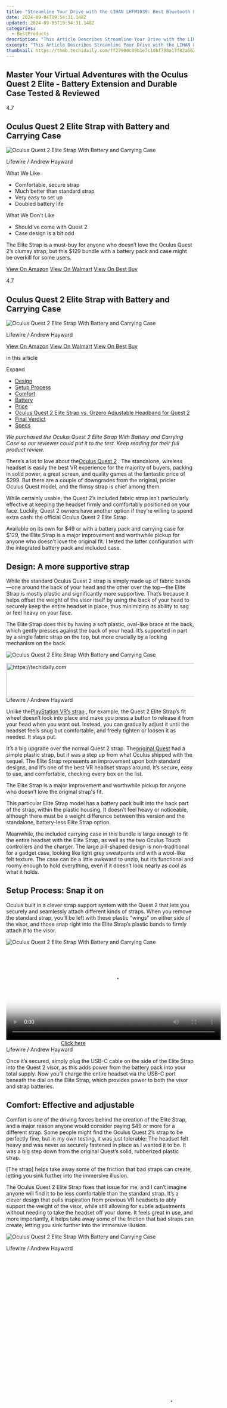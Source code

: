 ```yaml
---
title: "Streamline Your Drive with the LIHAN LHFM1039: Best Bluetooth FM Transmitter Reviewed!"
date: 2024-09-04T19:54:31.148Z
updated: 2024-09-05T19:54:31.148Z
categories:
  - BestProducts
description: "This Article Describes Streamline Your Drive with the LIHAN LHFM1039: Best Bluetooth FM Transmitter Reviewed!"
excerpt: "This Article Describes Streamline Your Drive with the LIHAN LHFM1039: Best Bluetooth FM Transmitter Reviewed!"
thumbnail: https://thmb.techidaily.com/ff27900c09b1e7c1dbf788a17f82a6622f15751a0bcc9355401391b0248f242f.jpg
---
```


## Master Your Virtual Adventures with the Oculus Quest 2 Elite - Battery Extension and Durable Case Tested & Reviewed

4.7

## Oculus Quest 2 Elite Strap with Battery and Carrying Case

![Oculus Quest 2 Elite Strap With Battery and Carrying Case](https://www.lifewire.com/thmb/mjtuI_9QNH3vOkXcKfnWAd2rmT0=/1000x1000/filters:no_upscale():max_bytes(150000):strip_icc():format(webp)/Oculus_Quest_2_Elite_Strap_HeroSquare-44edad5e6e114dc3887c4d81912b0181.jpg)

Lifewire / Andrew Hayward

 What We Like

* Comfortable, secure strap
* Much better than standard strap
* Very easy to set up
* Doubled battery life

 What We Don't Like

* Should've come with Quest 2
* Case design is a bit odd

 The Elite Strap is a must-buy for anyone who doesn’t love the Oculus Quest 2’s clumsy strap, but this $129 bundle with a battery pack and case might be overkill for some users.

[View On Amazon](https://www.amazon.com/dp/B08F5T3F9Y/?tag=lifewire-onsite-prod-20&ascsubtag=5193587%7Cn10531399cf62445bbb649a7878d1155511%7CB08F5T3F9Y) [View On Walmart](https://www.walmart.com/ip/651336662) [View On Best Buy](https://shop-links.co/link/?exclusive=1&publisher_slug=itechdaily19598&url=https%3A%2F%2Fwww.bestbuy.com%2Fsite%2F6429503.p)

4.7

## Oculus Quest 2 Elite Strap with Battery and Carrying Case

![Oculus Quest 2 Elite Strap With Battery and Carrying Case](https://www.lifewire.com/thmb/AUbeOfD3DzRDIqQzgZlx11gGrs4=/450x450/filters:no_upscale():max_bytes(150000):strip_icc():format(webp)/Oculus_Quest_2_Elite_Strap_HeroSquare-44edad5e6e114dc3887c4d81912b0181.jpg)

Lifewire / Andrew Hayward

[View On Amazon](https://www.amazon.com/dp/B08F5T3F9Y/?tag=lifewire-onsite-prod-20&ascsubtag=5193587%7Cn10531399cf62445bbb649a7878d1155511%7CB08F5T3F9Y) [View On Walmart](https://www.walmart.com/ip/651336662) [View On Best Buy](https://shop-links.co/link/?exclusive=1&publisher_slug=itechdaily19598&url=https%3A%2F%2Fwww.bestbuy.com%2Fsite%2F6429503.p)

 in this article

 Expand

* [Design](https://www.lifewire.com/#toc-design-a-more-supportive-strap)
* [Setup Process](https://www.lifewire.com/#toc-setup-process-snap-it-on)
* [Comfort](https://www.lifewire.com/#toc-comfort-effective-and-adjustable)
* [Battery](https://www.lifewire.com/#toc-battery-double-the-uptime)
* [Price](https://www.lifewire.com/#toc-price-not-cheap-but-its-worth-it)
* [Oculus Quest 2 Elite Strap vs. Orzero Adjustable Headband for Quest 2](https://www.lifewire.com/#toc-oculus-quest-2-elite-strap-vs-orzero-adjustable-headband-for-quest-2)
* [Final Verdict](https://www.lifewire.com/#toc-final-verdict)
* [Specs](https://www.lifewire.com/#toc-full-spec)

 _We purchased the Oculus Quest 2 Elite Strap With Battery and Carrying Case so our reviewer could put it to the test. Keep reading for their full product review._

 There’s a lot to love about the[Oculus Quest 2](https://www.lifewire.com/oculus-quest-2-review-5092839) . The standalone, wireless headset is easily the best VR experience for the majority of buyers, packing in solid power, a great screen, and quality games at the fantastic price of $299\. But there are a couple of downgrades from the original, pricier Oculus Quest model, and the flimsy strap is chief among them.

 While certainly usable, the Quest 2’s included fabric strap isn’t particularly effective at keeping the headset firmly and comfortably positioned on your face. Luckily, Quest 2 owners have another option if they’re willing to spend extra cash: the official Oculus Quest 2 Elite Strap.

 Available on its own for $49 or with a battery pack and carrying case for $129, the Elite Strap is a major improvement and worthwhile pickup for anyone who doesn’t love the original fit. I tested the latter configuration with the integrated battery pack and included case.

## Design: A more supportive strap

 While the standard Oculus Quest 2 strap is simply made up of fabric bands—one around the back of your head and the other over the top—the Elite Strap is mostly plastic and significantly more supportive. That’s because it helps offset the weight of the visor itself by using the back of your head to securely keep the entire headset in place, thus minimizing its ability to sag or feel heavy on your face.

 The Elite Strap does this by having a soft plastic, oval-like brace at the back, which gently presses against the back of your head. It’s supported in part by a single fabric strap on the top, but more crucially by a locking mechanism on the back.

![Oculus Quest 2 Elite Strap With Battery and Carrying Case](https://www.lifewire.com/thmb/g-QXyXCZitYdlr7F5TWDuzllhuY=/1500x0/filters:no_upscale():max_bytes(150000):strip_icc():format(webp)/Oculus_Quest_2_Elite_Strap_02-83833091dfde4b3b9e2253177901bb66.jpg)

<!-- affiliate ads begin -->
<a href="https://aligracehair.sjv.io/c/5597632/1915830/19272" target="_top" id="1915830">
  <img src="//a.impactradius-go.com/display-ad/19272-1915830" border="0" alt="https://techidaily.com" width="728" height="90"/>
</a>
<img height="0" width="0" src="https://aligracehair.sjv.io/i/5597632/1915830/19272" style="position:absolute;visibility:hidden;" border="0" />
<!-- affiliate ads end -->
Lifewire / Andrew Hayward

 Unlike the[PlayStation VR’s strap](https://www.lifewire.com/playstation-vr-4157636) , for example, the Quest 2 Elite Strap’s fit wheel doesn’t lock into place and make you press a button to release it from your head when you want out. Instead, you can gradually adjust it until the headset feels snug but comfortable, and freely tighten or loosen it as needed. It stays put.

 It’s a big upgrade over the normal Quest 2 strap. The[original Quest](https://www.lifewire.com/oculus-quest-review-4692669) had a simple plastic strap, but it was a step up from what Oculus shipped with the sequel. The Elite Strap represents an improvement upon both standard designs, and it’s one of the best VR headset straps around. It’s secure, easy to use, and comfortable, checking every box on the list.

 The Elite Strap is a major improvement and worthwhile pickup for anyone who doesn’t love the original strap's fit.

 This particular Elite Strap model has a battery pack built into the back part of the strap, within the plastic housing. It doesn’t feel heavy or noticeable, although there must be a weight difference between this version and the standalone, battery-less Elite Strap option.

 Meanwhile, the included carrying case in this bundle is large enough to fit the entire headset with the Elite Strap, as well as the two Oculus Touch controllers and the charger. The large pill-shaped design is non-traditional for a gadget case, looking like light grey sweatpants and with a wool-like felt texture. The case can be a little awkward to unzip, but it’s functional and roomy enough to hold everything, even if it doesn’t look nearly as cool as what it holds.

## Setup Process: Snap it on

 Oculus built in a clever strap support system with the Quest 2 that lets you securely and seamlessly attach different kinds of straps. When you remove the standard strap, you’ll be left with these plastic “wings” on either side of the visor, and those snap right into the Elite Strap’s plastic bands to firmly attach it to the visor.

![Oculus Quest 2 Elite Strap With Battery and Carrying Case](https://www.lifewire.com/thmb/kePEj93uGIlmO7iyZMsHMaUpHEE=/1500x0/filters:no_upscale():max_bytes(150000):strip_icc():format(webp)/Oculus_Quest_2_Elite_Strap_03-4d5ab74d783144e0aee262248d5cdb89.jpg)

<!-- affiliate ads begin -->
<span id="1982456">
					<video width="576" height="240" style="cursor:pointer"
           poster="//a.impactradius-go.com/display-clicktoplayimage/1982456.png"
           onclick="if(!this.playClicked){this.play();this.setAttribute('controls',true);this.playClicked=true;}">
	   <source src="//a.impactradius-go.com/display-ad/22993-1982456">
	   <img src="//a.impactradius-go.com/display-clicktoplayimage/1982456.png" style="border: none; height: 100%; width: 100%; object-fit: contain">
	</video>
	<div style="width:360px;text-align:center"><a href="javascript:window.open(decodeURIComponent('https%3A%2F%2Fhomestyler.sjv.io%2Fc%2F5597632%2F1982456%2F22993'), '_blank');void(0);">Click here</a></div>
</span>
<img height="0" width="0" src="https://imp.pxf.io/i/5597632/1982456/22993" style="position:absolute;visibility:hidden;" border="0" />
<!-- affiliate ads end -->
Lifewire / Andrew Hayward

 Once it’s secured, simply plug the USB-C cable on the side of the Elite Strap into the Quest 2 visor, as this adds power from the battery pack into your total supply. Now you’ll charge the entire headset via the USB-C port beneath the dial on the Elite Strap, which provides power to both the visor and strap batteries.

## Comfort: Effective and adjustable

 Comfort is one of the driving forces behind the creation of the Elite Strap, and a major reason anyone would consider paying $49 or more for a different strap. Some people might find the Oculus Quest 2’s strap to be perfectly fine, but in my own testing, it was just tolerable: The headset felt heavy and was never as securely fastened in place as I wanted it to be. It was a big step down from the original Quest’s solid, rubberized plastic strap.

 \[The strap\] helps take away some of the friction that bad straps can create, letting you sink further into the immersive illusion.

 The Oculus Quest 2 Elite Strap fixes that issue for me, and I can’t imagine anyone will find it to be less comfortable than the standard strap. It’s a clever design that pulls inspiration from previous VR headsets to ably support the weight of the visor, while still allowing for subtle adjustments without needing to take the headset off your dome. It feels great in use, and more importantly, it helps take away some of the friction that bad straps can create, letting you sink further into the immersive illusion.

![Oculus Quest 2 Elite Strap With Battery and Carrying Case](https://www.lifewire.com/thmb/v5qFVd_vGEfVkRoTgyxHCnpNO7Q=/1500x0/filters:no_upscale():max_bytes(150000):strip_icc():format(webp)/Oculus_Quest_2_Elite_Strap_04-6b671f2308db4225b4f355d0abd12f2d.jpg)

Lifewire / Andrew Hayward

<!-- affiliate ads begin -->
<span id="1834906">
					<video width="864" height="864" style="cursor:pointer"
           poster="//a.impactradius-go.com/display-clicktoplayimage/1834906.png"
           onclick="if(!this.playClicked){this.play();this.setAttribute('controls',true);this.playClicked=true;}">
	   <source src="//a.impactradius-go.com/display-ad/16836-1834906">
	   <img src="//a.impactradius-go.com/display-clicktoplayimage/1834906.png" style="border: none; height: 100%; width: 100%; object-fit: contain">
	</video>
	<div style="width:540px;text-align:center"><a href="javascript:window.open(decodeURIComponent('https%3A%2F%2F25home.pxf.io%2Fc%2F5597632%2F1834906%2F16836'), '_blank');void(0);">Click here</a></div>
</span>
<img height="0" width="0" src="https://imp.pxf.io/i/5597632/1834906/16836" style="position:absolute;visibility:hidden;" border="0" />
<!-- affiliate ads end -->
## Battery: Double the uptime

 The Oculus Quest 2’s built-in battery lasts only about two hours, and the Elite Strap’s secondary 4,676mAh pack effectively doubles that tally. It adds roughly two more hours of use, meaning you’ll have the freedom to play for much longer sessions and/or charge the headset less often.

 I haven’t personally had any issue with the Quest 2’s modest battery, as I rarely play VR for more than an hour at a time. However, as more immersive games are released, as people use VR for social interactions, and as you might spend more time watching idle content (like movies) in a virtual reality setting, that extra buffer could come in handy. The Quest 2 sips power from the Elite Strap’s battery first, and as previously mentioned, one USB-C plug charges the whole thing.

 The battery pack adds roughly two more hours of use, meaning you’ll have the freedom to play for much longer sessions and/or charge the headset less often.

 Granted, there are DIY options out there for boosting the Quest 2’s battery life, including plugging in a portable power bank and either sticking it into your pocket or otherwise affixing it to your body or headset. Depending on the size of the power bank, you could get significantly more uptime from that kind of solution and at a lower cost—but that’s more hassle and it’s a less elegant solution than the official option here.

## Price: Not cheap, but it’s worth it

 After spending $299 on a VR headset, some might bristle at spending another $49 for a different strap—or $129 for that strap, double the battery life, and a case. However, if the Quest 2’s standard strap isn’t meeting your needs, then the Elite Strap is well worth the extra cash.

 It eliminates one of the common pain points of the Quest 2 experience, letting you focus more on the VR experience rather than how you’re accessing it. The Quest 2 is already incredibly well-priced for a standalone VR console, and still feels like a great value even if you factor in another $49 for the Elite Strap.

 Do you need the whole bundle with the battery pack and case, though? If you typically use the Quest 2 in short sessions and don’t mind plugging it in on a regular basis, then probably not. The battery_can_ be a major benefit, particularly if you find yourself sticking around in VR for longer time spans, but that’s not always the case for users. The Elite Strap, in my view, provides the greatest enhancement within this bundle.

![Oculus Quest 2 Elite Strap With Battery and Carrying Case](https://www.lifewire.com/thmb/edSGh2YZZ5OIkwkHbEJnwtUjfGc=/1500x0/filters:no_upscale():max_bytes(150000):strip_icc():format(webp)/Oculus_Quest_2_Elite_Strap_05-e018715e02944614b51af8a2cb98f055.jpg)

<!-- affiliate ads begin -->
<span id="1484963">
					<video width="864" height="864" style="cursor:pointer"
           poster="//a.impactradius-go.com/display-clicktoplayimage/1484963.png"
           onclick="if(!this.playClicked){this.play();this.setAttribute('controls',true);this.playClicked=true;}">
	   <source src="//a.impactradius-go.com/display-ad/16446-1484963">
	   <img src="//a.impactradius-go.com/display-clicktoplayimage/1484963.png" style="border: none; height: 100%; width: 100%; object-fit: contain">
	</video>
	<div style="width:540px;text-align:center"><a href="javascript:window.open(decodeURIComponent('https%3A%2F%2Flaganoo.pxf.io%2Fc%2F5597632%2F1484963%2F16446'), '_blank');void(0);">Click here</a></div>
</span>
<img height="0" width="0" src="https://imp.pxf.io/i/5597632/1484963/16446" style="position:absolute;visibility:hidden;" border="0" />
<!-- affiliate ads end -->
Lifewire / Andrew Hayward

 The case is nice to have, and given that the original official Oculus Quest case sold for $40 on its own, this bundle doesn’t feel overpriced by comparison. Buying the Oculus Quest 2 headset plus this bundle comes out to nearly the same price as buying the original Quest headset ($399) plus its carrying case back when, but now you get double the battery life along with the myriad enhancements of the core Quest 2 hardware.

<!-- affiliate ads begin -->
<span id="1982485">
					<video width="576" height="240" style="cursor:pointer"
           poster="//a.impactradius-go.com/display-clicktoplayimage/1982485.png"
           onclick="if(!this.playClicked){this.play();this.setAttribute('controls',true);this.playClicked=true;}">
	   <source src="//a.impactradius-go.com/display-ad/22993-1982485">
	   <img src="//a.impactradius-go.com/display-clicktoplayimage/1982485.png" style="border: none; height: 100%; width: 100%; object-fit: contain">
	</video>
	<div style="width:360px;text-align:center"><a href="javascript:window.open(decodeURIComponent('https%3A%2F%2Fhomestyler.sjv.io%2Fc%2F5597632%2F1982485%2F22993'), '_blank');void(0);">Click here</a></div>
</span>
<img height="0" width="0" src="https://imp.pxf.io/i/5597632/1982485/22993" style="position:absolute;visibility:hidden;" border="0" />
<!-- affiliate ads end -->
## Oculus Quest 2 Elite Strap vs. Orzero Adjustable Headband for Quest 2

 There’s a number of third-party straps for the Quest 2 out there, no doubt encouraged by the severe supply shortage of the Elite Strap following its release. Orzero’s Adjustable Headband for Oculus Quest 2 (view at[Amazon](https://www.amazon.com/dp/B08MFH6V6C/?tag=lifewire-onsite-prod-20&ascsubtag=5193587%7Cn10531399cf62445bbb649a7878d1155511%7C) ) is a well-reviewed alternative that’s a bit different in look, thanks to a much larger plastic shell on the back of your head, but it appears to work similarly to the official Elite Strap. It’s $10 cheaper than the official option, so it could be a good substitute or cheaper alternative. There is no version with a built-in battery pack, however.

 Final Verdict

**A truly Elite addition to the Quest 2.**

 If your Oculus Quest 2 doesn’t quite fit right, pick up the Elite Strap. It’s a much better-designed strap that securely and comfortably keeps the VR headset in place during use, and is well worth the extra cash. True, you might grimace at the thought of spending more money on something that should’ve come with the standard headset, but the improved experience should ultimately outweigh that frustration. The bundle with the battery pack and carrying case adds further value and is worthwhile if you’re keen on longer play sessions or not needing to charge the headset as often, but the Elite Strap itself is the most essential add-on in this set.

<!-- affiliate ads begin -->
<a href="https://aligracehair.sjv.io/c/5597632/1975841/19272" target="_top" id="1975841">
  <img src="//a.impactradius-go.com/display-ad/19272-1975841" border="0" alt="https://techidaily.com" width="728" height="90"/>
</a>
<img height="0" width="0" src="https://aligracehair.sjv.io/i/5597632/1975841/19272" style="position:absolute;visibility:hidden;" border="0" />
<!-- affiliate ads end -->
### Similar Products We've Reviewed

* [Oculus Quest 2](https://www.lifewire.com/oculus-quest-2-review-5092839)
* [Oculus Rift Headset and Controllers](https://www.lifewire.com/oculus-rift-review-4690370)
* [Oculus Go Standalone VR Headset](https://www.lifewire.com/oculus-go-vr-headset-review-4690298)

## Specs

* Product Name  Quest 2 Elite Strap with Battery and Carrying Case
* Product Brand  Oculus
* UPC  815820021056
* Price  $129.00
* Release Date  September 2020
* Weight  11.36 oz.
* Product Dimensions  13 x 6.75 x 4.5 in.
* Color  White/Black
* Ports  USB-C
* Waterproof  N/A

<ins class="adsbygoogle"
     style="display:block"
     data-ad-format="autorelaxed"
     data-ad-client="ca-pub-7571918770474297"
     data-ad-slot="1223367746"></ins>



<ins class="adsbygoogle"
     style="display:block"
     data-ad-client="ca-pub-7571918770474297"
     data-ad-slot="8358498916"
     data-ad-format="auto"
     data-full-width-responsive="true"></ins>

<span class="atpl-alsoreadstyle">Also read:</span>
<div><ul>
<li><a href="https://extra-lessons.techidaily.com/new-a-compreayers-must-have-top-10-free-passport-photo-tools/"><u>[New] A Compreayer's Must-Have  Top 10 Free Passport Photo Tools</u></a></li>
<li><a href="https://facebook-record-videos.techidaily.com/new-in-2024-enhancing-visuals-using-chroma-key-effectively/"><u>[New] In 2024, Enhancing Visuals  Using Chroma Key Effectively</u></a></li>
<li><a href="https://remote-screen-capture.techidaily.com/new-in-2024-the-ultimate-handbook-for-vr-gameplay-capture/"><u>[New] In 2024, The Ultimate Handbook for VR Gameplay Capture</u></a></li>
<li><a href="https://youtube-help.techidaily.com/new-plunge-into-the-magic-9-premium-full-length-christmas-movies-for-free/"><u>[New] Plunge Into the Magic  9 Premium Full-Length Christmas Movies for Free</u></a></li>
<li><a href="https://snapchat-videos.techidaily.com/new-preserving-your-snapchat-moments-beyond-app-for-2024/"><u>[New] Preserving Your SnapChat Moments Beyond App for 2024</u></a></li>
<li><a href="https://some-skills.techidaily.com/new-transforming-youtube-viewing-how-to-efficiently-insert-timestamps/"><u>[New] Transforming YouTube Viewing  How to Efficiently Insert Timestamps</u></a></li>
<li><a href="https://screen-mirroring-recording.techidaily.com/updated-in-2024-quick-start-guide-to-recording-remote-meetings-with-ease-windows-mac/"><u>[Updated] In 2024, Quick-Start Guide to Recording Remote Meetings with Ease (Windows, Mac)</u></a></li>
<li><a href="https://video-screen-grab.techidaily.com/updated-the-path-to-perfect-sims-video-sessions/"><u>[Updated] The Path to Perfect Sims Video Sessions</u></a></li>
<li><a href="https://vp-tips.techidaily.com/updated-unlock-xps-movie-magic-software-essentials/"><u>[Updated] Unlock XP's Movie Magic Software Essentials</u></a></li>
<li><a href="https://buynow-tips.techidaily.com/1-boost-your-precision-discover-the-ultimate-free-tool-for-sharpening-skills-in-fps-games/"><u>1. Boost Your Precision: Discover the Ultimate Free Tool for Sharpening Skills in FPS Games</u></a></li>
<li><a href="https://buynow-tips.techidaily.com/1-unlock-pc-gaming-experience-on-your-mac-with-our-essential-compatibility-tool/"><u>1. Unlock PC Gaming Experience on Your Mac with Our Essential Compatibility Tool</u></a></li>
<li><a href="https://visual-screen-recording.techidaily.com/10-useful-screen-recorder-for-teachers-for-2024/"><u>10 Useful Screen Recorder for Teachers for 2024</u></a></li>
<li><a href="https://fox-links.techidaily.com/2024-approved-breakdown-of-cloud-storage-pricing-expert-analysis-and-top-deals/"><u>2024 Approved  Breakdown of Cloud Storage Pricing  Expert Analysis & Top Deals</u></a></li>
<li><a href="https://snapchat-videos.techidaily.com/2024-approved-step-by-step-transferring-snapshots-from-social-platform-to-device/"><u>2024 Approved  Step-by-Step  Transferring Snapshots From Social Platform to Device</u></a></li>
<li><a href="https://tiktok-videos.techidaily.com/2024-approved-top-5-tiktok-gif-tools-mastering-video-to-gif-transformations/"><u>2024 Approved  Top 5 TikTok GIF Tools  Mastering Video-to-GIF Transformations</u></a></li>
<li><a href="https://digital-screen-recording.techidaily.com/2024-approved-transform-your-virtual-engagements-with-these-top-10-cost-free-tools/"><u>2024 Approved  Transform Your Virtual Engagements with These Top 10 Cost-Free Tools</u></a></li>
<li><a href="https://fox-glue.techidaily.com/2024-approved-unmatched-clarity-in-filming-top-rated-camera-stabilizers-guide/"><u>2024 Approved  Unmatched Clarity in Filming  Top-Rated Camera Stabilizers Guide</u></a></li>
<li><a href="https://ios-pokemon-go.techidaily.com/4-solution-to-get-rid-of-pokemon-fail-to-detect-location-on-apple-iphone-14-plus-drfone-by-drfone-virtual-ios/"><u>4 solution to get rid of pokemon fail to detect location On Apple iPhone 14 Plus | Dr.fone</u></a></li>
<li><a href="https://blog-min.techidaily.com/5-ways-to-teach-you-to-transfer-files-from-samsung-galaxy-a14-5g-to-other-android-devices-easily-drfone-by-drfone-transfer-from-android-transfer-from-android/"><u>5 Ways To Teach You To Transfer Files from Samsung Galaxy A14 5G to Other Android Devices Easily | Dr.fone</u></a></li>
<li><a href="https://article-files.techidaily.com/apple-music-add-on-for-smooth-video-playback/"><u>Apple Music Add-On for Smooth Video Playback</u></a></li>
<li><a href="https://extra-hints.techidaily.com/broadcast-an-episode-to-your-insta-circle/"><u>Broadcast an Episode to Your Insta Circle</u></a></li>
<li><a href="https://buynow-tips.techidaily.com/fix-your-non-responsive-ea-application-with-these-proven-techniques/"><u>Fix Your Non-Responsive EA Application with These Proven Techniques</u></a></li>
<li><a href="https://buynow-tips.techidaily.com/free-spotify-users-can-now-enjoy-song-lyrics-service-update-announced/"><u>Free Spotify Users Can Now Enjoy Song Lyrics: Service Update Announced</u></a></li>
<li><a href="https://buynow-tips.techidaily.com/from-clicking-keys-to-comfortable-controls-a-pc-gamers-dilemma-explained/"><u>From Clicking Keys to Comfortable Controls: A PC Gamer's Dilemma Explained</u></a></li>
<li><a href="https://buynow-tips.techidaily.com/guide-integrating-non-steam-titles-on-your-steam-deck-using-emudecks/"><u>Guide: Integrating Non-Steam Titles on Your Steam Deck Using EmuDecks</u></a></li>
<li><a href="https://buynow-tips.techidaily.com/how-essential-is-a-4k-display-when-your-content-lies-exclusively-within-cable-networks/"><u>How Essential Is a 4K Display When Your Content Lies Exclusively Within Cable Networks?</u></a></li>
<li><a href="https://hardware-updates.techidaily.com/how-to-recover-an-undetected-ssd-a-step-by-step-no-data-loss-approach/"><u>How To Recover An Undetected SSD - A Step-by-Step No Data Loss Approach</u></a></li>
<li><a href="https://fake-location.techidaily.com/how-to-simulate-gps-movement-in-ar-games-on-motorola-moto-g24-drfone-by-drfone-virtual-android/"><u>How to Simulate GPS Movement in AR games On Motorola Moto G24? | Dr.fone</u></a></li>
<li><a href="https://buynow-tips.techidaily.com/how-to-upgrade-your-windows-mobile-phone-and-make-it-run-like-a-steam-deck-a-comprehensive-guide/"><u>How to Upgrade Your Windows Mobile Phone and Make It Run Like a Steam Deck - A Comprehensive Guide</u></a></li>
<li><a href="https://buynow-tips.techidaily.com/immediate-savings-alert-pay-90-less-for-ps-vr2-plus-upcoming-benefits-of-cross-platform-play-on-pc/"><u>Immediate Savings Alert! Pay $90 Less for PS VR2 + Upcoming Benefits of Cross-Platform Play on PC</u></a></li>
<li><a href="https://youtube-docs.techidaily.com/24-discovering-the-worlds-most-popular-shorter-videos-free/"><u>In 2024, Discovering the World's Most Popular Shorter Videos (FREE)</u></a></li>
<li><a href="https://sim-unlock.techidaily.com/in-2024-how-to-unlock-sim-card-on-itel-p55-online-without-jailbreak-by-drfone-android/"><u>In 2024, How to Unlock SIM Card on Itel P55 online without jailbreak</u></a></li>
<li><a href="https://instagram-clips.techidaily.com/insta-angle-alchemy-crafting-content-with-a-twist-for-maximum-impact/"><u>Insta-Angle Alchemy  Crafting Content with a Twist for Maximum Impact</u></a></li>
<li><a href="https://tech-savvy.techidaily.com/is-gpt-effective-for-text-polishing/"><u>Is GPT Effective for Text Polishing?</u></a></li>
<li><a href="https://buynow-tips.techidaily.com/is-it-possible-to-view-and-enjoy-amazons-digital-books-using-a-kobo-reader-device/"><u>Is It Possible to View and Enjoy Amazon's Digital Books Using a Kobo Reader Device?</u></a></li>
<li><a href="https://buynow-tips.techidaily.com/mastering-mobile-photography-professional-tips-for-capturing-stunning-images-with-your-phone/"><u>Mastering Mobile Photography: Professional Tips for Capturing Stunning Images with Your Phone</u></a></li>
<li><a href="https://buynow-tips.techidaily.com/mastering-the-steam-deck-complete-instructions-for-adding-and-enjoying-epic-games/"><u>Mastering the Steam Deck: Complete Instructions for Adding and Enjoying Epic Games</u></a></li>
<li><a href="https://buynow-tips.techidaily.com/max-premium-disneys-innovative-approach-to-revamping-the-cable-experience-with-a-dynamic-streaming-package/"><u>Max Premium: Disney's Innovative Approach to Revamping the Cable Experience with a Dynamic Streaming Package</u></a></li>
<li><a href="https://buynow-tips.techidaily.com/maximizing-your-gameplay-the-power-of-mid-tier-cpus/"><u>Maximizing Your Gameplay: The Power of Mid-Tier CPUs</u></a></li>
<li><a href="https://buynow-tips.techidaily.com/multitask-your-way-through-the-olympics-enjoy-simultaneous-coverage-of-multiple-events-via-peacock-platform/"><u>Multitask Your Way Through the Olympics: Enjoy Simultaneous Coverage of Multiple Events via Peacock Platform</u></a></li>
<li><a href="https://ai-video-apps.techidaily.com/new-2024-approved-flip-and-spin-16-top-rated-free-avi-video-rotation-tools-you-need-to-know/"><u>New 2024 Approved Flip and Spin 16 Top-Rated Free AVI Video Rotation Tools You Need to Know</u></a></li>
<li><a href="https://buynow-tips.techidaily.com/nzxt-lift-2-gamers-companion-unveiling-the-power-of-ergonomic-ease-and-reliable-functionality/"><u>NZXT Lift 2 Gamer's Companion: Unveiling the Power of Ergonomic Ease and Reliable Functionality</u></a></li>
<li><a href="https://buynow-tips.techidaily.com/paramountplus-implements-new-policy-of-removing-certain-titles-from-its-library/"><u>Paramount+ Implements New Policy of Removing Certain Titles From Its Library</u></a></li>
<li><a href="https://games-able.techidaily.com/personalized-gameplay-sound-series-x-headset-preference/"><u>Personalized Gameplay Sound: Series X Headset Preference</u></a></li>
<li><a href="https://buynow-tips.techidaily.com/procreate-brings-hope-a-boon-for-visionary-illustrators/"><u>Procreate Brings Hope - A Boon for Visionary Illustrators</u></a></li>
<li><a href="https://buynow-tips.techidaily.com/revamping-my-damaged-macbook-into-an-impressive-plex-media-server/"><u>Revamping My Damaged MacBook Into an Impressive Plex Media Server</u></a></li>
<li><a href="https://buynow-tips.techidaily.com/reviving-grooves-the-unexpected-comeback-thats-saving-vinyl-records-from-extinction/"><u>Reviving Grooves: The Unexpected Comeback That's Saving Vinyl Records From Extinction</u></a></li>
<li><a href="https://buynow-tips.techidaily.com/revolutionizing-viewing-experience-youtubes-use-of-artificial-intelligence-for-skipping-dull-video-segments/"><u>Revolutionizing Viewing Experience: YouTube's Use of Artificial Intelligence for Skipping Dull Video Segments</u></a></li>
<li><a href="https://buynow-tips.techidaily.com/score-big-savings-250-off-on-the-compact-and-powerful-xgimi-mogo-2-pro-projector/"><u>Score Big Savings - $250 Off on the Compact & Powerful XGIMI MoGo 2 Pro Projector!</u></a></li>
<li><a href="https://screen-video-capture.techidaily.com/securely-sharing-visuals-learn-the-art-of-screencast-with-ezvid/"><u>Securely Sharing Visuals  Learn the Art of Screencast with Ezvid</u></a></li>
<li><a href="https://buynow-tips.techidaily.com/segas-superior-strategies-in-maintaining-iconic-arcades-an-unmatched-approach/"><u>Sega's Superior Strategies in Maintaining Iconic Arcades: An Unmatched Approach</u></a></li>
<li><a href="https://buynow-tips.techidaily.com/skydance-secures-new-growth-opportunities-by-integrating-paramountplus-and-pluto-tv-into-its-media-empire/"><u>Skydance Secures New Growth Opportunities by Integrating Paramount+ and Pluto TV Into Its Media Empire</u></a></li>
<li><a href="https://buynow-tips.techidaily.com/skydance-takes-over-paramountplus-and-pluto-tv-in-major-media-deal/"><u>Skydance Takes Over Paramount+ and Pluto TV in Major Media Deal</u></a></li>
<li><a href="https://buynow-tips.techidaily.com/solve-your-fire-tv-stick-problems-with-these-7-effective-remedies/"><u>Solve Your Fire TV Stick Problems with These 7 Effective Remedies</u></a></li>
<li><a href="https://some-knowledge.techidaily.com/step-by-step-guide-setting-up-your-custom-iphone-ringtone/"><u>Step-by-Step Guide: Setting Up Your Custom iPhone Ringtone</u></a></li>
<li><a href="https://buynow-tips.techidaily.com/synthetic-particles-may-alter-the-density-and-bonding-within-the-concrete-matrix-affecting-strength/"><u>Synthetic Particles May Alter the Density and Bonding Within the Concrete Matrix, Affecting Strength.</u></a></li>
<li><a href="https://buynow-tips.techidaily.com/the-decline-of-light-gun-gaming-is-the-evolution-of-television-to-blame/"><u>The Decline of Light Gun Gaming: Is the Evolution of Television to Blame?</u></a></li>
<li><a href="https://buynow-tips.techidaily.com/the-evolution-of-combat-gaming-no-arcade-stick-required-yet-i-cherish-my-retro-accessory/"><u>The Evolution of Combat Gaming - No Arcade Stick Required (Yet I Cherish My Retro Accessory)</u></a></li>
<li><a href="https://buynow-tips.techidaily.com/top-5-strategies-to-enhance-your-experience-and-save-on-hulu-costs/"><u>Top 5 Strategies to Enhance Your Experience and Save on Hulu Costs</u></a></li>
<li><a href="https://buynow-tips.techidaily.com/top-rated-podcasting-applications-for-ios-devices-iphone-and-ipad/"><u>Top Rated Podcasting Applications for iOS Devices: IPhone & iPad</u></a></li>
<li><a href="https://buynow-tips.techidaily.com/traveling-in-style-with-the-bougerv-cr-12v-mini-cooler-an-ultimate-guide-and-product-assessment/"><u>Traveling in Style with the BougeRV CR 12V Mini Cooler: An Ultimate Guide and Product Assessment</u></a></li>
<li><a href="https://buynow-tips.techidaily.com/unbeatable-discounts-secure-your-max-yearly-plan-at-a-massive-45-savings-limited-time-only/"><u>Unbeatable Discounts: Secure Your Max Yearly Plan at a Massive 45%% Savings – Limited Time Only!</u></a></li>
<li><a href="https://buynow-tips.techidaily.com/unplugged-gaming-greatness-how-ipads-outshine-smartphones-in-classic-game-revival/"><u>Unplugged Gaming Greatness: How IPads Outshine Smartphones in Classic Game Revival</u></a></li>
<li><a href="https://buynow-tips.techidaily.com/why-consider-skipping-the-upcoming-psvr2-release-on-pc-an-in-depth-analysis/"><u>Why Consider Skipping the Upcoming PSVR2 Release on PC: An In-Depth Analysis</u></a></li>
<li><a href="https://buynow-tips.techidaily.com/why-i-spend-half-of-my-gaming-time-with-an-iphone-insights-into-a-mobile-centric-player/"><u>Why I Spend Half of My Gaming Time with an iPhone: Insights Into a Mobile-Centric Player</u></a></li>
<li><a href="https://buynow-tips.techidaily.com/why-this-compact-console-beats-nintendo-switch-in-fast-convenient-gaming-escapes/"><u>Why This Compact Console Beats Nintendo Switch in Fast, Convenient Gaming Escapes</u></a></li>
</ul></div>
